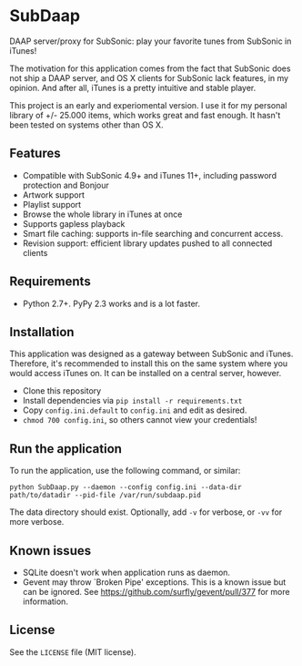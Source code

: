 # SubDaap
DAAP server/proxy for SubSonic: play your favorite tunes from SubSonic in iTunes!

The motivation for this application comes from the fact that SubSonic does not ship a DAAP server, and OS X clients for SubSonic lack features, in my opinion. And after all, iTunes is a pretty intuitive and stable player.

This project is an early and experiomental version. I use it for my personal library of +/- 25.000 items, which works great and fast enough. It hasn't been tested on systems other than OS X.

## Features
* Compatible with SubSonic 4.9+ and iTunes 11+, including password protection and Bonjour
* Artwork support
* Playlist support
* Browse the whole library in iTunes at once
* Supports gapless playback
* Smart file caching: supports in-file searching and concurrent access.
* Revision support: efficient library updates pushed to all connected clients

## Requirements
* Python 2.7+. PyPy 2.3 works and is a lot faster.

## Installation
This application was designed as a gateway between SubSonic and iTunes. Therefore, it's recommended to install this on the same system where you would access iTunes on. It can be installed on a central server, however.

* Clone this repository
* Install dependencies via `pip install -r requirements.txt`
* Copy `config.ini.default` to `config.ini` and edit as desired.
* `chmod 700 config.ini`, so others cannot view your credentials!

## Run the application
To run the application, use the following command, or similar:

```
python SubDaap.py --daemon --config config.ini --data-dir path/to/datadir --pid-file /var/run/subdaap.pid
```

The data directory should exist. Optionally, add `-v` for verbose, or `-vv` for
more verbose.

## Known issues
* SQLite doesn't work when application runs as daemon.
* Gevent may throw `Broken Pipe' exceptions. This is a known issue but can be ignored. See https://github.com/surfly/gevent/pull/377 for more information.

## License
See the `LICENSE` file (MIT license).